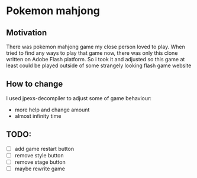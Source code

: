 # Pokemon mahjong

## Motivation

There was pokemon mahjong game my close person loved to play. When tried to find any ways to play that game now, there was only this clone written on Adobe Flash platform. So i took it and adjusted so this game at least could be played outside of some strangely looking flash game website

## How to change

I used jpexs-decompiler to adjust some of game behaviour:

- more help and change amount
- almost infinity time

## TODO:

- [ ] add game restart button
- [ ] remove style button
- [ ] remove stage button
- [ ] maybe rewrite game
